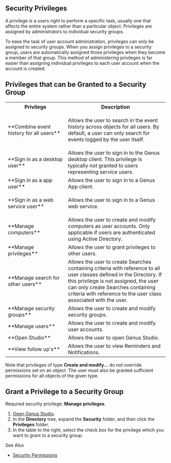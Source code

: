## Security Privileges

A privilege is a users right to perform a specific task, usually one that affects the entire system rather than a particular object. Privileges are assigned by administrators to individual security groups.

To ease the task of user account administration, privileges can only be assigned to security groups. When you assign privileges to a security group, users are automatically assigned those privileges when they become a member of that group. This method of administering privileges is far easier than assigning individual privileges to each user account when the account is created.


## Privileges that can be Granted to a Security Group

<table style="WIDTH: 100%">

<tbody>

<tr>

<th>Privilege</th>

<th>Description</th>

</tr>

<tr>

<td>**Combine event history for all users**</td>

<td>

Allows the user to search in the event history across objects for all users. By default, a user can only search for events logged by the user itself.

</td>

</tr>

<tr>

<td>**Sign in as a desktop user**</td>

<td>Allows the user to sign in to the Genus desktop client. This privilege is typically not granted to users representing service users.</td>

</tr>

<tr>

<td>**Sign in as a app user**</td>

<td>Allows the user to sign in to a Genus App client.</td>

</tr>

<tr>

<td>**Sign in as a web service user**</td>

<td>

Allows the user to sign in to a Genus web service.

</td>

</tr>

<tr>

<td>**Manage computers**</td>

<td>Allows the user to create and modify computers as user accounts. Only applicable if users are authenticated using Active Directory.</td>

</tr>

<tr>

<td>**Manage privileges**</td>

<td>Allows the user to grant privileges to other users.</td>

</tr>

<tr>

<td>**Manage search for other users**</td>

<td>Allows the user to create Searches containing criteria with reference to all user classes defined in the Directory. If this privilege is not assigned, the user can only create Searches containing criteria with reference to the user class associated with the user.</td>

</tr>

<tr>

<td>**Manage security groups**</td>

<td>Allows the user to create and modify security groups.</td>

</tr>

<tr>

<td>**Manage users**</td>

<td>Allows the user to create and modify user accounts.</td>

</tr>

<tr>

<td>**Open Studio**</td>

<td>Allows the user to open Genus Studio.</td>

</tr>

<tr>

<td>**View follow up's**</td>

<td>Allows the user to view Reminders and Notifications.</td>

</tr>

</tbody>

<colgroup><col width="30%" style="WIDTH: 30%"><col width="50%" style="WIDTH: 50%"></colgroup></table>

Note that privileges of type **Create and modify...** do not override permissions set on an object. The user must also be granted sufficient permissions for all objects of the given type.



## Grant a Privilege to a Security Group

Required security privilege: **Manage privileges**.

1.  [Open Genus Studio](../defining-the-application-model/genus-studio-basics/how-to-open-genus-studio.md).
2.  In the **Directory** tree, expand the **Security** folder, and then click the **Privileges** folder.
3.  In the table to the right, select the check box for the privilege which you want to grant to a security group.



See Also

*   [Security Permissions](security-permissions.md)